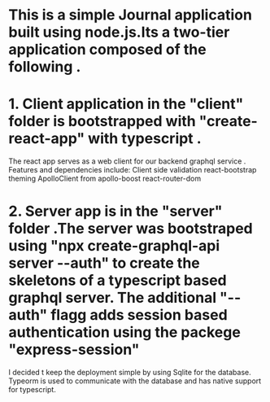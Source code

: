  
# This is a simple Journal application built using node.js.Its a two-tier application composed of the following .

# 1. Client application in the "client" folder is bootstrapped with "create-react-app" with typescript .
The react app serves as a web client for our backend graphql service . Features and dependencies include:
    Client side validation
    react-bootstrap theming
    ApolloClient from apollo-boost
    react-router-dom

# 2. Server app is in the "server" folder .The server was bootstraped using "npx create-graphql-api server --auth" to create the skeletons of a typescript based graphql server. The additional "--auth" flagg adds session based authentication using the packege "express-session"
I decided t keep the deployment simple by using Sqlite for the database. Typeorm is used to communicate with the database and has native support for typescript.

 